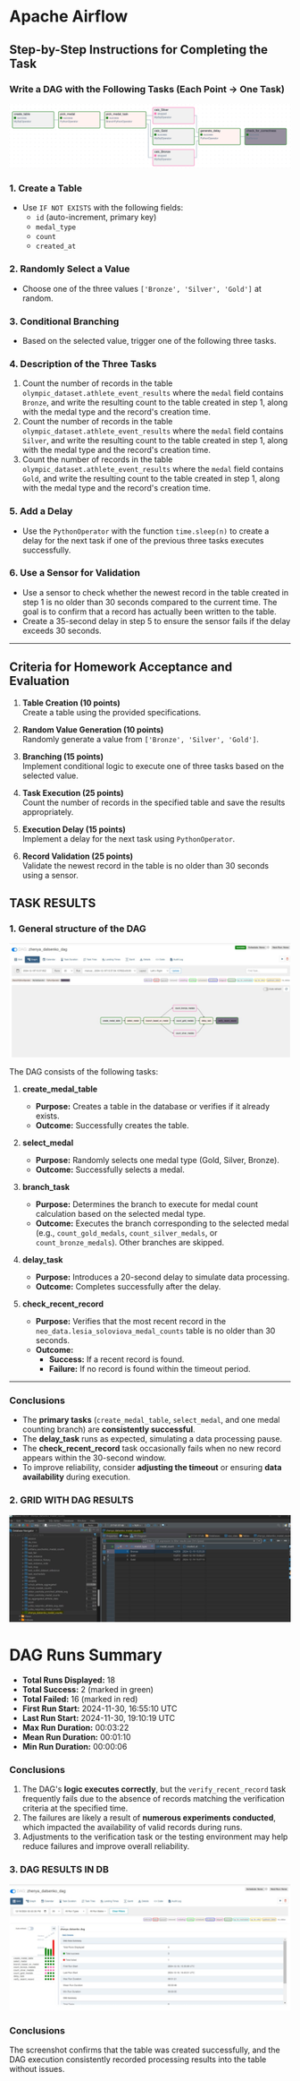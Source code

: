 # Apache Airflow

## Step-by-Step Instructions for Completing the Task

### Write a DAG with the Following Tasks (Each Point → One Task)

![DAG_GRID](./screenshots/dag_example.png)

### 1. Create a Table

- Use `IF NOT EXISTS` with the following fields:
  - `id` (auto-increment, primary key)
  - `medal_type`
  - `count`
  - `created_at`

### 2. Randomly Select a Value

- Choose one of the three values `['Bronze', 'Silver', 'Gold']` at random.

### 3. Conditional Branching

- Based on the selected value, trigger one of the following three tasks.

### 4. Description of the Three Tasks

1. Count the number of records in the table `olympic_dataset.athlete_event_results` where the `medal` field contains `Bronze`, and write the resulting count to the table created in step 1, along with the medal type and the record's creation time.
2. Count the number of records in the table `olympic_dataset.athlete_event_results` where the `medal` field contains `Silver`, and write the resulting count to the table created in step 1, along with the medal type and the record's creation time.
3. Count the number of records in the table `olympic_dataset.athlete_event_results` where the `medal` field contains `Gold`, and write the resulting count to the table created in step 1, along with the medal type and the record's creation time.

### 5. Add a Delay

- Use the `PythonOperator` with the function `time.sleep(n)` to create a delay for the next task if one of the previous three tasks executes successfully.

### 6. Use a Sensor for Validation

- Use a sensor to check whether the newest record in the table created in step 1 is no older than 30 seconds compared to the current time. The goal is to confirm that a record has actually been written to the table.
- Create a 35-second delay in step 5 to ensure the sensor fails if the delay exceeds 30 seconds.

---

## Criteria for Homework Acceptance and Evaluation

1. **Table Creation (10 points)**  
   Create a table using the provided specifications.

2. **Random Value Generation (10 points)**  
   Randomly generate a value from `['Bronze', 'Silver', 'Gold']`.

3. **Branching (15 points)**  
   Implement conditional logic to execute one of three tasks based on the selected value.

4. **Task Execution (25 points)**  
   Count the number of records in the specified table and save the results appropriately.

5. **Execution Delay (15 points)**  
   Implement a delay for the next task using `PythonOperator`.

6. **Record Validation (25 points)**  
   Validate the newest record in the table is no older than 30 seconds using a sensor.

## TASK RESULTS

### 1. General structure of the DAG

![DAG_GRAPH](./screenshots/dag_graph.png)

The DAG consists of the following tasks:

1. **create_medal_table**

   - **Purpose:** Creates a table in the database or verifies if it already exists.
   - **Outcome:** Successfully creates the table.

2. **select_medal**

   - **Purpose:** Randomly selects one medal type (Gold, Silver, Bronze).
   - **Outcome:** Successfully selects a medal.

3. **branch_task**

   - **Purpose:** Determines the branch to execute for medal count calculation based on the selected medal type.
   - **Outcome:** Executes the branch corresponding to the selected medal (e.g., `count_gold_medals`, `count_silver_medals`, or `count_bronze_medals`). Other branches are skipped.

4. **delay_task**

   - **Purpose:** Introduces a 20-second delay to simulate data processing.
   - **Outcome:** Completes successfully after the delay.

5. **check_recent_record**
   - **Purpose:** Verifies that the most recent record in the `neo_data.lesia_soloviova_medal_counts` table is no older than 30 seconds.
   - **Outcome:**
     - **Success:** If a recent record is found.
     - **Failure:** If no record is found within the timeout period.

---

### Conclusions

- The **primary tasks** (`create_medal_table`, `select_medal`, and one medal counting branch) are **consistently successful**.
- The **delay_task** runs as expected, simulating a data processing pause.
- The **check_recent_record** task occasionally fails when no new record appears within the 30-second window.
- To improve reliability, consider **adjusting the timeout** or ensuring **data availability** during execution.

### 2. GRID WITH DAG RESULTS

![DAG_GRID](./screenshots/db_results.png)

# DAG Runs Summary

- **Total Runs Displayed:** 18
- **Total Success:** 2 (marked in green)
- **Total Failed:** 16 (marked in red)
- **First Run Start:** 2024-11-30, 16:55:10 UTC
- **Last Run Start:** 2024-11-30, 19:10:19 UTC
- **Max Run Duration:** 00:03:22
- **Mean Run Duration:** 00:01:10
- **Min Run Duration:** 00:00:06

### Conclusions

1. The DAG's **logic executes correctly**, but the `verify_recent_record` task frequently fails due to the absence of records matching the verification criteria at the specified time.
2. The failures are likely a result of **numerous experiments conducted**, which impacted the availability of valid records during runs.
3. Adjustments to the verification task or the testing environment may help reduce failures and improve overall reliability.

### 3. DAG RESULTS IN DB

![DAG_GRID](./screenshots/grid_with_results.png)

### Conclusions

The screenshot confirms that the table was created successfully, and the DAG execution consistently recorded processing results into the table without issues.
